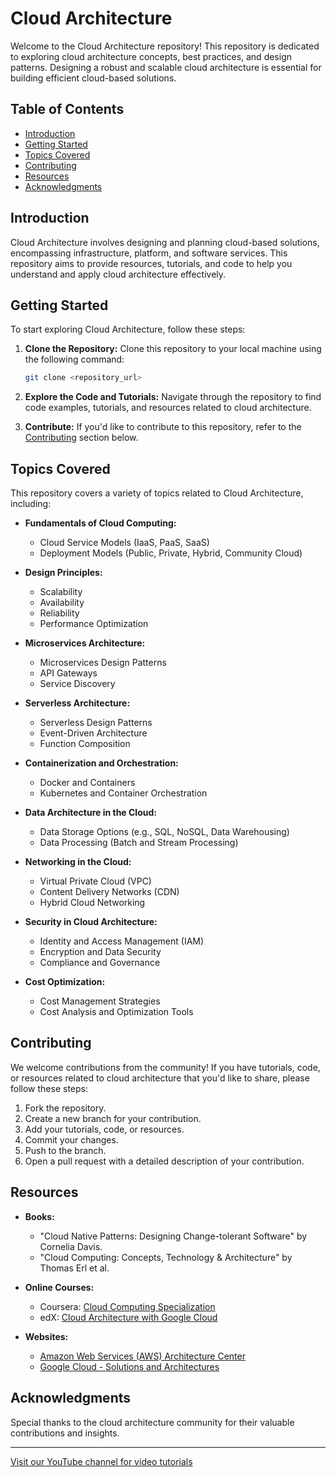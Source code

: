# Cloud Architecture

Welcome to the Cloud Architecture repository! This repository is dedicated to exploring cloud architecture concepts, best practices, and design patterns. Designing a robust and scalable cloud architecture is essential for building efficient cloud-based solutions.

## Table of Contents

- [Introduction](#introduction)
- [Getting Started](#getting-started)
- [Topics Covered](#topics-covered)
- [Contributing](#contributing)
- [Resources](#resources)
- [Acknowledgments](#acknowledgments)

## Introduction

Cloud Architecture involves designing and planning cloud-based solutions, encompassing infrastructure, platform, and software services. This repository aims to provide resources, tutorials, and code to help you understand and apply cloud architecture effectively.

## Getting Started

To start exploring Cloud Architecture, follow these steps:

1. **Clone the Repository:** Clone this repository to your local machine using the following command:
   ```bash
   git clone <repository_url>
   ```

2. **Explore the Code and Tutorials:** Navigate through the repository to find code examples, tutorials, and resources related to cloud architecture.

3. **Contribute:** If you'd like to contribute to this repository, refer to the [Contributing](#contributing) section below.

## Topics Covered

This repository covers a variety of topics related to Cloud Architecture, including:

- **Fundamentals of Cloud Computing:**
  - Cloud Service Models (IaaS, PaaS, SaaS)
  - Deployment Models (Public, Private, Hybrid, Community Cloud)

- **Design Principles:**
  - Scalability
  - Availability
  - Reliability
  - Performance Optimization

- **Microservices Architecture:**
  - Microservices Design Patterns
  - API Gateways
  - Service Discovery

- **Serverless Architecture:**
  - Serverless Design Patterns
  - Event-Driven Architecture
  - Function Composition

- **Containerization and Orchestration:**
  - Docker and Containers
  - Kubernetes and Container Orchestration

- **Data Architecture in the Cloud:**
  - Data Storage Options (e.g., SQL, NoSQL, Data Warehousing)
  - Data Processing (Batch and Stream Processing)

- **Networking in the Cloud:**
  - Virtual Private Cloud (VPC)
  - Content Delivery Networks (CDN)
  - Hybrid Cloud Networking

- **Security in Cloud Architecture:**
  - Identity and Access Management (IAM)
  - Encryption and Data Security
  - Compliance and Governance

- **Cost Optimization:**
  - Cost Management Strategies
  - Cost Analysis and Optimization Tools

## Contributing

We welcome contributions from the community! If you have tutorials, code, or resources related to cloud architecture that you'd like to share, please follow these steps:

1. Fork the repository.
2. Create a new branch for your contribution.
3. Add your tutorials, code, or resources.
4. Commit your changes.
5. Push to the branch.
6. Open a pull request with a detailed description of your contribution.

## Resources

- **Books:**
  - "Cloud Native Patterns: Designing Change-tolerant Software" by Cornelia Davis.
  - "Cloud Computing: Concepts, Technology & Architecture" by Thomas Erl et al.

- **Online Courses:**
  - Coursera: [Cloud Computing Specialization](https://www.coursera.org/specializations/cloud-computing)
  - edX: [Cloud Architecture with Google Cloud](https://www.edx.org/professional-certificate/google-cloud-architecture)

- **Websites:**
  - [Amazon Web Services (AWS) Architecture Center](https://aws.amazon.com/architecture/)
  - [Google Cloud - Solutions and Architectures](https://cloud.google.com/solutions/)

## Acknowledgments

Special thanks to the cloud architecture community for their valuable contributions and insights.

---

[Visit our YouTube channel for video tutorials](<YouTube_Channel_Link>)